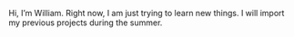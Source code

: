 Hi, I’m William.
Right now, I am just trying to learn new things.
I will import my previous projects during the summer.

<!---
xzc21/xzc21 is a ✨ special ✨ repository because its `README.md` (this file) appears on your GitHub profile.
You can click the Preview link to take a look at your changes.
--->
